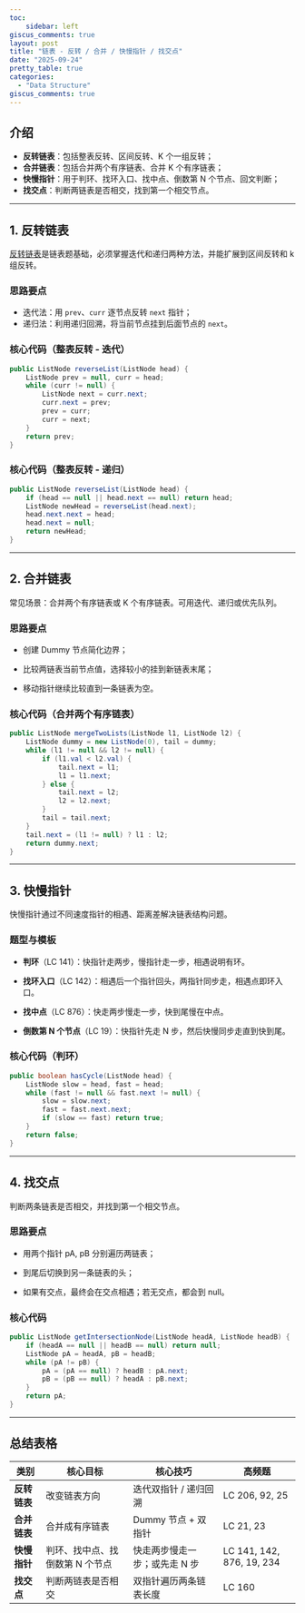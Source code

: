 ```yaml
---
toc:
    sidebar: left
giscus_comments: true
layout: post
title: "链表 - 反转 / 合并 / 快慢指针 / 找交点"
date: "2025-09-24"
pretty_table: true
categories: 
  - "Data Structure"
giscus_comments: true
---
```



## 介绍


- **反转链表**：包括整表反转、区间反转、K 个一组反转；
- **合并链表**：包括合并两个有序链表、合并 K 个有序链表；
- **快慢指针**：用于判环、找环入口、找中点、倒数第 N 个节点、回文判断；
- **找交点**：判断两链表是否相交，找到第一个相交节点。



---

## 1. 反转链表

[反转链表](https://zhengxingxing.com/blog/2025/Reverse-LinkedList/)是链表题基础，必须掌握迭代和递归两种方法，并能扩展到区间反转和 k 组反转。

### 思路要点
- 迭代法：用 `prev`、`curr` 逐节点反转 `next` 指针；
- 递归法：利用递归回溯，将当前节点挂到后面节点的 `next`。

### 核心代码（整表反转 - 迭代）

```java
public ListNode reverseList(ListNode head) {
    ListNode prev = null, curr = head;
    while (curr != null) {
        ListNode next = curr.next;
        curr.next = prev;
        prev = curr;
        curr = next;
    }
    return prev;
}
```

### 核心代码（整表反转 - 递归）

```java
public ListNode reverseList(ListNode head) {
    if (head == null || head.next == null) return head;
    ListNode newHead = reverseList(head.next);
    head.next.next = head;
    head.next = null;
    return newHead;
}
```

---

## 2. 合并链表

常见场景：合并两个有序链表或 K 个有序链表。可用迭代、递归或优先队列。

### 思路要点

- 创建 Dummy 节点简化边界；

- 比较两链表当前节点值，选择较小的挂到新链表末尾；

- 移动指针继续比较直到一条链表为空。


### 核心代码（合并两个有序链表）

```java
public ListNode mergeTwoLists(ListNode l1, ListNode l2) {
    ListNode dummy = new ListNode(0), tail = dummy;
    while (l1 != null && l2 != null) {
        if (l1.val < l2.val) {
            tail.next = l1;
            l1 = l1.next;
        } else {
            tail.next = l2;
            l2 = l2.next;
        }
        tail = tail.next;
    }
    tail.next = (l1 != null) ? l1 : l2;
    return dummy.next;
}
```

---

## 3. 快慢指针

快慢指针通过不同速度指针的相遇、距离差解决链表结构问题。

### 题型与模板

- **判环**（LC 141）：快指针走两步，慢指针走一步，相遇说明有环。

- **找环入口**（LC 142）：相遇后一个指针回头，两指针同步走，相遇点即环入口。

- **找中点**（LC 876）：快走两步慢走一步，快到尾慢在中点。

- **倒数第 N 个节点**（LC 19）：快指针先走 N 步，然后快慢同步走直到快到尾。


### 核心代码（判环）

```java
public boolean hasCycle(ListNode head) {
    ListNode slow = head, fast = head;
    while (fast != null && fast.next != null) {
        slow = slow.next;
        fast = fast.next.next;
        if (slow == fast) return true;
    }
    return false;
}
```

---

## 4. 找交点

判断两条链表是否相交，并找到第一个相交节点。

### 思路要点

- 用两个指针 pA, pB 分别遍历两链表；

- 到尾后切换到另一条链表的头；

- 如果有交点，最终会在交点相遇；若无交点，都会到 null。


### 核心代码

```java
public ListNode getIntersectionNode(ListNode headA, ListNode headB) {
    if (headA == null || headB == null) return null;
    ListNode pA = headA, pB = headB;
    while (pA != pB) {
        pA = (pA == null) ? headB : pA.next;
        pB = (pB == null) ? headA : pB.next;
    }
    return pA;
}
```

---

## 总结表格

|类别|核心目标|核心技巧|高频题|
|---|---|---|---|
|**反转链表**|改变链表方向|迭代双指针 / 递归回溯|LC 206, 92, 25|
|**合并链表**|合并成有序链表|Dummy 节点 + 双指针|LC 21, 23|
|**快慢指针**|判环、找中点、找倒数第 N 个节点|快走两步慢走一步；或先走 N 步|LC 141, 142, 876, 19, 234|
|**找交点**|判断两链表是否相交|双指针遍历两条链表长度|LC 160|
